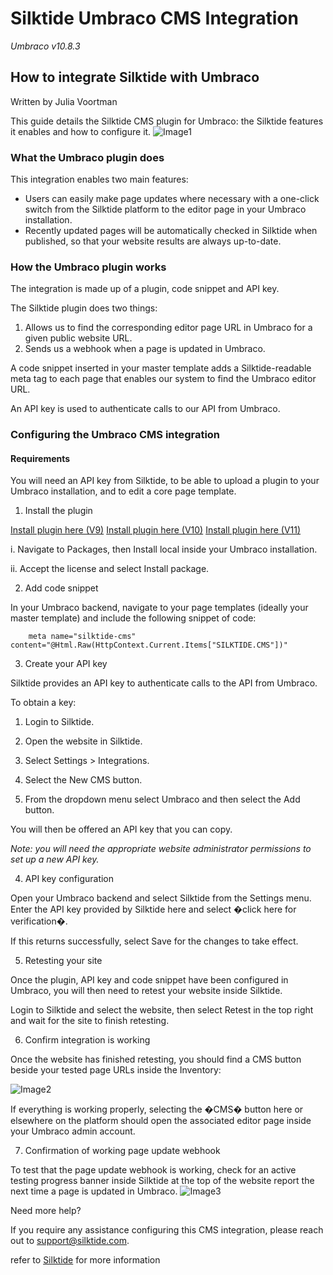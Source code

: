 # Silktide Umbraco CMS Integration

_Umbraco v10.8.3_

## How to integrate Silktide with Umbraco
Written by Julia Voortman

This guide details the Silktide CMS plugin for Umbraco: the Silktide features it enables and how to configure it.
![Image1](https://silktide-487cc78569db.intercom-attachments-7.com/i/o/765227120/7e1082c881fc55220e0b1e4a/8cc23bfec1090fdaea8919e6c7777e6d)
 
### What the Umbraco plugin does

This integration enables two main features:

- Users can easily make page updates where necessary with a one-click switch from the Silktide platform to the editor page in your Umbraco installation.
- Recently updated pages will be automatically checked in Silktide when published, so that your website results are always up-to-date.

### How the Umbraco plugin works

The integration is made up of a plugin, code snippet and API key.

The Silktide plugin does two things:

1. Allows us to find the corresponding editor page URL in Umbraco for a given public website URL.
2. Sends us a webhook when a page is updated in Umbraco.

A code snippet inserted in your master template adds a Silktide-readable meta tag to each page that enables our system to find the Umbraco editor URL.

An API key is used to authenticate calls to our API from Umbraco.

### Configuring the Umbraco CMS integration

#### Requirements

You will need an API key from Silktide, to be able to upload a plugin to your Umbraco installation, and to edit a core page template.

 
1. Install the plugin

[Install plugin here (V9)](https://www.nuget.org/packages/silktide.umbraco.plugin/9.5.4)
[Install plugin here (V10)](https://www.nuget.org/packages/silktide.umbraco.plugin/10.8.3)
[Install plugin here (V11)](https://www.nuget.org/packages/silktide.umbraco.plugin/11.5.0)
 

 i. Navigate to Packages, then Install local inside your Umbraco installation.
 
 ii. Accept the license and select Install package.

 
2. Add code snippet

In your Umbraco backend, navigate to your page templates (ideally your master template) and include the following snippet of code:


        meta name="silktide-cms" content="@Html.Raw(HttpContext.Current.Items["SILKTIDE.CMS"])"

 
3. Create your API key

Silktide provides an API key to authenticate calls to the API from Umbraco.

 
To obtain a key:

1. Login to Silktide.

2. Open the website in Silktide.

3. Select Settings > Integrations.

4. Select the New CMS button.

5. From the dropdown menu select Umbraco and then select the Add button.


You will then be offered an API key that you can copy.

_Note: you will need the appropriate website administrator permissions to set up a new API key._

 
4. API key configuration

Open your Umbraco backend and select Silktide from the Settings menu. Enter the API key provided by Silktide here and select �click here for verification�.

 

If this returns successfully, select Save for the changes to take effect.

 
5. Retesting your site

Once the plugin, API key and code snippet have been configured in Umbraco, you will then need to retest your website inside Silktide.

 

Login to Silktide and select the website, then select Retest in the top right and wait for the site to finish retesting.

 
6. Confirm integration is working

Once the website has finished retesting, you should find a CMS button beside your tested page URLs inside the Inventory:

 ![Image2](https://silktide-487cc78569db.intercom-attachments-7.com/i/o/765227132/bec279ababe7ed0ea10b2677/efc31caef6b894f76ee88e35cdf68519)

If everything is working properly, selecting the �CMS� button here or elsewhere on the platform should open the associated editor page inside your Umbraco admin account.

 
7. Confirmation of working page update webhook

To test that the page update webhook is working, check for an active testing progress banner inside Silktide at the top of the website report the next time a page is updated in Umbraco.
![Image3](https://silktide-487cc78569db.intercom-attachments-7.com/i/o/765227143/09f4f08dfaf0e78aa8ba5ae8/0a2c23d146413eefb6bc38039c9ceb22)
 
Need more help?

If you require any assistance configuring this CMS integration, please reach out to [support@silktide.com](support@silktide.com).

refer to [Silktide](https://help.silktide.com/en/articles/8020884-how-to-integrate-silktide-with-umbraco) for more information


